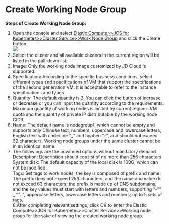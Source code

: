 
# Create Working Node Group

**Steps of Create Working Node Group:**

 1. Open the console and select [Elastic Compute>>JCS for Kubernetes>>Cluster Service>>Work Node Group](https://cns-console.jdcloud.com/host/nodeGroup/list) and click the Create button.  
  ![](https://github.com/jdcloudcom/cn/blob/edit/image/Elastic-Compute/JCS-for-Kubernetes/新建工作节点组.png)
 2. Select the cluster and all available clusters in the current region will be listed in the pull-down list;
 3. Image: Only the working node image customized by JD Cloud is supported.
 4. Specification: According to the specific business conditions, select different types and specifications of VM that support the specifications of the second generation VM. It is acceptable to refer to the instance specifications and types.
 5. Quantity: The default quantity is 3. You can click the button of increase or decrease or you can input the quantity according to the requirements. Maximum quantity of working nodes is limited by current region’s VM quota and the quantity of private IP distributable by the working node CIDR.
 6. Name: The default name is nodegroup1, which cannot be empty and supports only Chinese text, numbers, uppercase and lowercase letters, English text with underline "_" and hyphen "-", and should not exceed 32 characters. Working node groups under the same cluster cannot be in an identical name.
 7. The followings are the advanced options without mandatory demand  
 Description: Description should consist of no more than 256 characters  
 System disk: The default capacity of the local disk is 100G, which can not be modified.  
 Tags: Set tags to work nodes; the key is composed of prefix and name. The prefix does not exceed 253 characters, and the name and value do not exceed 63 characters; the prefix is made up of DNS subdomains, and the key values must start with letters and numbers, supporting "-"" _ "". ", uppercase letters, lowercase letters and numbers; up to 5 sets of tags.  
 8.After completing relevant settings, click OK to enter the Elastic Compute>>JCS for Kubernetes>>Cluster Service>>Working node group for the sake of viewing the created working node group.
